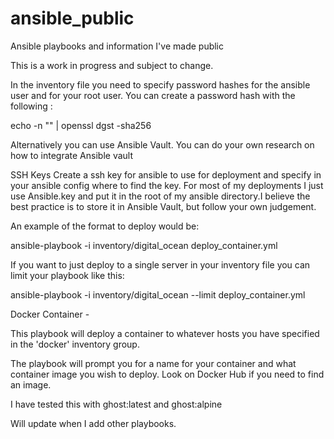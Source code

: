 # ansible_public
Ansible playbooks and information I've made public

This is a work in progress and subject to change. 

In the inventory file you need to specify password hashes for the
ansible user and for your root user. You can create a password hash 
with the following : 

echo -n "<password to hash>" | openssl dgst -sha256

Alternatively you can use Ansible Vault. You can do your own research
on how to integrate Ansible vault

SSH Keys
Create a ssh key for ansible to use for deployment and specify in your
ansible config where to find the key. For most of my deployments I just
use Ansible.key and put it in the root of my ansible directory.I believe
the best practice is to store it in Ansible Vault, but follow your own 
judgement.

An example of the format to deploy would be: 

ansible-playbook -i inventory/digital_ocean deploy_container.yml

If you want to just deploy to a single server in your inventory file you can 
limit your playbook like this: 

ansible-playbook -i inventory/digital_ocean --limit <ip address or name in inventory file> deploy_container.yml

Docker Container - 

This playbook will deploy a container to whatever hosts you have specified
in the 'docker' inventory group. 

The playbook will prompt you for a name for your container and what container
image you wish to deploy. Look on Docker Hub if you need to find an image.

I have tested this with ghost:latest and ghost:alpine 

Will update when I add other playbooks. 

